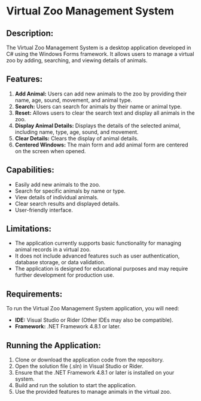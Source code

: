 # Virtual Zoo Management System

## Description:
The Virtual Zoo Management System is a desktop application developed in C# using the Windows Forms framework. It allows users to manage a virtual zoo by adding, searching, and viewing details of animals.

## Features:
1. **Add Animal:** Users can add new animals to the zoo by providing their name, age, sound, movement, and animal type.
2. **Search:** Users can search for animals by their name or animal type.
3. **Reset:** Allows users to clear the search text and display all animals in the zoo.
4. **Display Animal Details:** Displays the details of the selected animal, including name, type, age, sound, and movement.
5. **Clear Details:** Clears the display of animal details.
6. **Centered Windows:** The main form and add animal form are centered on the screen when opened.

## Capabilities:
- Easily add new animals to the zoo.
- Search for specific animals by name or type.
- View details of individual animals.
- Clear search results and displayed details.
- User-friendly interface.

## Limitations:
- The application currently supports basic functionality for managing animal records in a virtual zoo.
- It does not include advanced features such as user authentication, database storage, or data validation.
- The application is designed for educational purposes and may require further development for production use.

## Requirements:
To run the Virtual Zoo Management System application, you will need:
- **IDE:** Visual Studio or Rider (Other IDEs may also be compatible).
- **Framework:** .NET Framework 4.8.1 or later.

## Running the Application:
1. Clone or download the application code from the repository.
2. Open the solution file (.sln) in Visual Studio or Rider.
3. Ensure that the .NET Framework 4.8.1 or later is installed on your system.
4. Build and run the solution to start the application.
5. Use the provided features to manage animals in the virtual zoo.
